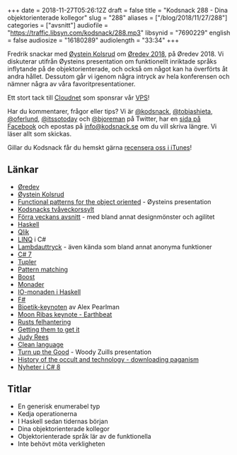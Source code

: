 +++
date = 2018-11-27T05:26:12Z
draft = false
title = "Kodsnack 288 - Dina objektorienterade kollegor"
slug = "288"
aliases = ["/blog/2018/11/27/288"]
categories = ["avsnitt"]
audiofile = "https://traffic.libsyn.com/kodsnack/288.mp3"
libsynid = "7690229"
english = false
audiosize = "16180289"
audiolength = "33:34"
+++

Fredrik snackar med [Øystein Kolsrud](https://www.linkedin.com/in/%C3%B8ystein-kolsrud-6a4ba21/?originalSubdomain=se) om [Øredev 2018](http://oredev.org/2018/home), på Øredev 2018. Vi diskuterar utifrån Øysteins presentation om funktionellt inriktade språks inflytande på de objektorienterade, och också om något kan ha överförts åt andra hållet. Dessutom går vi igenom några intryck av hela konferensen och nämner några av våra favoritpresentationer.

Ett stort tack till [Cloudnet](http://www.cloudnet.se) som sponsrar vår [VPS](http://en.wikipedia.org/wiki/Virtual_private_server)!

Har du kommentarer, frågor eller tips? Vi är [@kodsnack](https://www.twitter.com/kodsnack), [@tobiashieta](https://www.twitter.com/tobiashieta), [@oferlund](https://www.twitter.com/oferlund), [@itssotoday](https://twitter.com/itssotoday) och [@bjoreman](https://www.twitter.com/bjoreman) på Twitter, har en [sida på Facebook](https://www.facebook.com/kodsnack) och epostas på [info@kodsnack.se](mailto:info@kodsnack.se) om du vill skriva längre. Vi läser allt som skickas.

Gillar du Kodsnack får du hemskt gärna [recensera oss i iTunes](http://itunes.apple.com/se/podcast/kodsnack/id561631498?l=en)!

## Länkar ##
* [Øredev](http://oredev.org/2018/home)
* [Øystein Kolsrud](https://www.linkedin.com/in/%C3%B8ystein-kolsrud-6a4ba21/?originalSubdomain=se)
* [Functional patterns for the object oriented](https://vimeo.com/302684039) - Øysteins presentation
* [Kodsnacks tvåveckorssylt](https://itch.io/jam/kodsnacks-2veckorssylt)
* [Förra veckans avsnitt](https://kodsnack.se/287/) - med bland annat designmönster och agilitet
* [Haskell](https://en.wikipedia.org/wiki/Haskell_%28programming_language%29)
* [Qlik](https://www.qlik.com/us)
* [LINQ](https://en.wikipedia.org/wiki/Language_Integrated_Query) i C#
* [Lambdauttryck](https://en.wikipedia.org/wiki/Anonymous_function) - även kända som bland annat anonyma funktioner
* [C# 7](https://blogs.msdn.microsoft.com/dotnet/2016/08/24/whats-new-in-csharp-7-0/)
* [Tupler](https://en.wikipedia.org/wiki/Tuple)
* [Pattern matching](https://en.wikipedia.org/wiki/Pattern_matching)
* [Boost](https://www.boost.org/)
* [Monader](https://en.wikipedia.org/wiki/Monad_%28functional_programming%29)
* [IO-monaden i Haskell](http://learnyouahaskell.com/input-and-output)
* [F#](https://en.wikipedia.org/wiki/F_Sharp_%28programming_language%29)
* [Bioetik-keynoten](https://vimeo.com/302034514) av Alex Pearlman
* [Moon Ribas keynote - Earthbeat](https://vimeo.com/302035029)
* [Rusts felhantering](https://vimeo.com/302600508)
* [Getting them to get it](https://vimeo.com/302043072)
* [Judy Rees](https://judyrees.co.uk/judy-rees/)
* [Clean language](https://en.wikipedia.org/wiki/Clean_Language)
* [Turn up the Good](https://vimeo.com/302043886) - Woody Zuills presentation
* [History of the occult and technology - downloading paganism](https://vimeo.com/302035687)
* [Nyheter i C# 8](https://vimeo.com/302691086)

## Titlar ##
* En generisk enumerabel typ
* Kedja operationerna
* I Haskell sedan tidernas början
* Dina objektorienterade kollegor
* Objektorienterade språk lär av de funktionella
* Inte behövt möta verkligheten